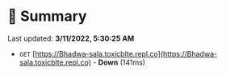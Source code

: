 # 📖 Summary
Last updated: **3/11/2022, 5:30:25 AM**

- `GET` [https://Bhadwa-sala.toxicblte.repl.co](https://Bhadwa-sala.toxicblte.repl.co) - **Down** (141ms)
